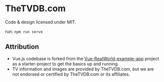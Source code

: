 # TheTVDB.com 

Code & design licensed under MIT.

run: `npm run serve`

## Attribution
- Vue.js codebase is forked from the [Vue-RealWorld-example-app](https://github.com/gothinkster/vue-realworld-example-app) project as a starter-project to get the basics up and running.
- TV information and images are provided by TheTVDB.com, but we are not endorsed or certified by TheTVDB.com or its affiliates.
